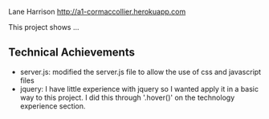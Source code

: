 Lane Harrison
http://a1-cormaccollier.herokuapp.com

This project shows ...

## Technical Achievements
- server.js: modified the server.js file to allow the use of css and javascript files
- jquery: I have little experience with jquery so I wanted apply it in a basic way to this project. I did this
through '.hover()' on the technology experience section.

